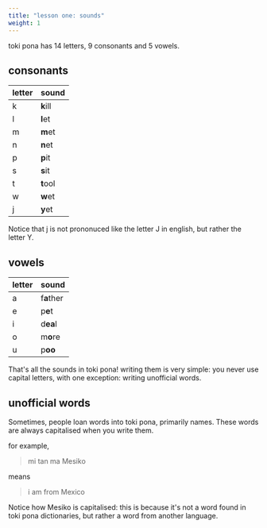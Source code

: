 ```yaml
---
title: "lesson one: sounds"
weight: 1
---
```


toki pona has 14 letters, 9 consonants and 5 vowels.

## consonants

| letter | sound    |
| ------ | -------- |
| k      | **k**ill |
| l      | **l**et  |
| m      | **m**et  |
| n      | **n**et  |
| p      | **p**it  |
| s      | **s**it  |
| t      | **t**ool |
| w      | **w**et  |
| j      | **y**et  |

Notice that j is not prononuced like the letter J in english, but rather the letter Y.

## vowels

| letter | sound      |
| ------ | ---------- |
| a      | f**a**ther |
| e      | p**e**t    |
| i      | d**ea**l   |
| o      | m**o**re   |
| u      | p**oo**    |

That's all the sounds in toki pona! writing them is very simple: you never use capital letters, with one exception: writing unofficial words.

## unofficial words

Sometimes, people loan words into toki pona, primarily names. These words are always capitalised when you write them.

for example,

> mi tan ma Mesiko

means

> i am from Mexico

Notice how Mesiko is capitalised: this is because it's not a word found in toki pona dictionaries, but rather a word from another language.
